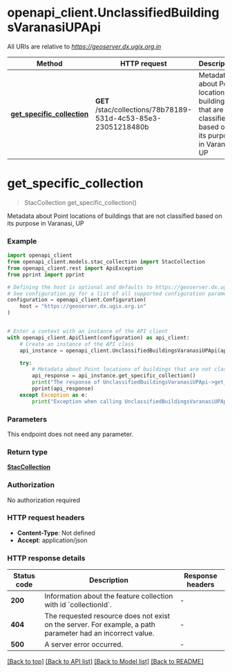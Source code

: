 # openapi_client.UnclassifiedBuildingsVaranasiUPApi

All URIs are relative to *https://geoserver.dx.ugix.org.in*

Method | HTTP request | Description
------------- | ------------- | -------------
[**get_specific_collection**](UnclassifiedBuildingsVaranasiUPApi.md#get_specific_collection) | **GET** /stac/collections/78b78189-531d-4c53-85e3-23051218480b | Metadata about Point locations of buildings that are not classified based on its purpose in Varanasi, UP


# **get_specific_collection**
> StacCollection get_specific_collection()

Metadata about Point locations of buildings that are not classified based on its purpose in Varanasi, UP

### Example


```python
import openapi_client
from openapi_client.models.stac_collection import StacCollection
from openapi_client.rest import ApiException
from pprint import pprint

# Defining the host is optional and defaults to https://geoserver.dx.ugix.org.in
# See configuration.py for a list of all supported configuration parameters.
configuration = openapi_client.Configuration(
    host = "https://geoserver.dx.ugix.org.in"
)


# Enter a context with an instance of the API client
with openapi_client.ApiClient(configuration) as api_client:
    # Create an instance of the API class
    api_instance = openapi_client.UnclassifiedBuildingsVaranasiUPApi(api_client)

    try:
        # Metadata about Point locations of buildings that are not classified based on its purpose in Varanasi, UP
        api_response = api_instance.get_specific_collection()
        print("The response of UnclassifiedBuildingsVaranasiUPApi->get_specific_collection:\n")
        pprint(api_response)
    except Exception as e:
        print("Exception when calling UnclassifiedBuildingsVaranasiUPApi->get_specific_collection: %s\n" % e)
```



### Parameters

This endpoint does not need any parameter.

### Return type

[**StacCollection**](StacCollection.md)

### Authorization

No authorization required

### HTTP request headers

 - **Content-Type**: Not defined
 - **Accept**: application/json

### HTTP response details

| Status code | Description | Response headers |
|-------------|-------------|------------------|
**200** | Information about the feature collection with id &#x60;collectionId&#x60;. |  -  |
**404** | The requested resource does not exist on the server. For example, a path parameter had an incorrect value. |  -  |
**500** | A server error occurred. |  -  |

[[Back to top]](#) [[Back to API list]](../README.md#documentation-for-api-endpoints) [[Back to Model list]](../README.md#documentation-for-models) [[Back to README]](../README.md)

